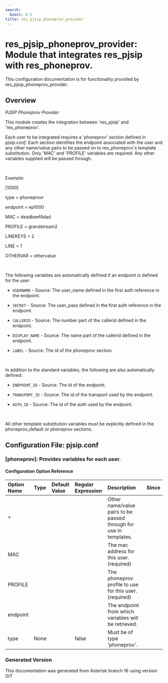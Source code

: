 ```yaml
---
search:
  boost: 0.5
title: res_pjsip_phoneprov_provider
---
```


# res_pjsip_phoneprov_provider: Module that integrates res_pjsip with res_phoneprov.

This configuration documentation is for functionality provided by res_pjsip_phoneprov_provider.

## Overview

*PJSIP Phoneprov Provider*<br>

This module creates the integration between 'res\_pjsip' and 'res\_phoneprov'.<br>

Each user to be integrated requires a 'phoneprov' section defined in *pjsip.conf*. Each section identifies the endpoint associated with the user and any other name/value pairs to be passed on to res\_phoneprov's template substitution. Only 'MAC' and 'PROFILE' variables are required. Any other variables supplied will be passed through.<br>

<br>

Example:<br>

\[1000\]<br>

type = phoneprovr<br>

endpoint = ep1000<br>

MAC = deadbeef4dad<br>

PROFILE = grandstream2<br>

LINEKEYS = 2<br>

LINE = 1<br>

OTHERVAR = othervalue<br>

<br>

The following variables are automatically defined if an endpoint is defined for the user:<br>


* `USERNAME` - Source: The user\_name defined in the first auth reference in the endpoint.<br>

* `SECRET` - Source: The user\_pass defined in the first auth reference in the endpoint.<br>

* `CALLERID` - Source: The number part of the callerid defined in the endpoint.<br>

* `DISPLAY_NAME` - Source: The name part of the callerid defined in the endpoint.<br>

* `LABEL` - Source: The id of the phoneprov section.<br>
<br>

In addition to the standard variables, the following are also automatically defined:<br>


* `ENDPOINT_ID` - Source: The id of the endpoint.<br>

* `TRANSPORT_ID` - Source: The id of the transport used by the endpoint.<br>

* `AUTH_ID` - Source: The id of the auth used by the endpoint.<br>
<br>

All other template substitution variables must be explicitly defined in the phoneprov\_default or phoneprov sections.<br>


## Configuration File: pjsip.conf

### [phoneprov]: Provides variables for each user.

#### Configuration Option Reference

| Option Name | Type | Default Value | Regular Expression | Description | Since |
|:---|:---|:---|:---|:---|:---| 
| *| | | | Other name/value pairs to be passed through for use in templates.| |
| MAC| | | | The mac address for this user. (required)| |
| PROFILE| | | | The phoneprov profile to use for this user. (required)| |
| endpoint| | | | The endpoint from which variables will be retrieved.| |
| type| None| | false| Must be of type 'phoneprov'.| |



### Generated Version

This documentation was generated from Asterisk branch 16 using version GIT 